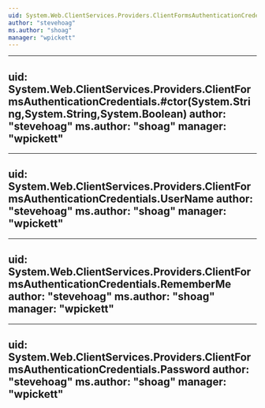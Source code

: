 ```yaml
---
uid: System.Web.ClientServices.Providers.ClientFormsAuthenticationCredentials
author: "stevehoag"
ms.author: "shoag"
manager: "wpickett"
---
```


---
uid: System.Web.ClientServices.Providers.ClientFormsAuthenticationCredentials.#ctor(System.String,System.String,System.Boolean)
author: "stevehoag"
ms.author: "shoag"
manager: "wpickett"
---

---
uid: System.Web.ClientServices.Providers.ClientFormsAuthenticationCredentials.UserName
author: "stevehoag"
ms.author: "shoag"
manager: "wpickett"
---

---
uid: System.Web.ClientServices.Providers.ClientFormsAuthenticationCredentials.RememberMe
author: "stevehoag"
ms.author: "shoag"
manager: "wpickett"
---

---
uid: System.Web.ClientServices.Providers.ClientFormsAuthenticationCredentials.Password
author: "stevehoag"
ms.author: "shoag"
manager: "wpickett"
---
